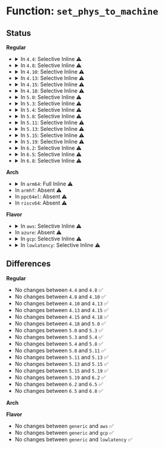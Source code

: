 # Function: <code>set_phys_to_machine</code>

## Status
<b>Regular</b>
<ul>
<li>
<details>
<summary>In <code>4.4</code>: Selective Inline ⚠️</summary>

```c
bool set_phys_to_machine(long unsigned int pfn, long unsigned int mfn);
```

**Collision:** Unique Global

**Inline:** Selective

**Transformation:** False

**Instances:**

```
In arch/x86/xen/p2m.c (ffffffff81025350)
Location: arch/x86/xen/p2m.c:692
Inline: True
Direct callers:
  - arch/x86/xen/setup.c:xen_inv_extra_mem
  - arch/x86/xen/setup.c:xen_remap_memory
  - arch/x86/xen/mmu.c:xen_remap_exchanged_ptes
  - drivers/xen/balloon.c:reserve_additional_memory
  - drivers/xen/balloon.c:balloon_process
```
**Symbols:**

```
ffffffff81025350-ffffffff81025393: set_phys_to_machine (STB_GLOBAL)
```
</details>
</li>
<li>
<details>
<summary>In <code>4.8</code>: Selective Inline ⚠️</summary>

```c
bool set_phys_to_machine(long unsigned int pfn, long unsigned int mfn);
```

**Collision:** Unique Global

**Inline:** Selective

**Transformation:** False

**Instances:**

```
In arch/x86/xen/p2m.c (ffffffff81024740)
Location: arch/x86/xen/p2m.c:692
Inline: True
Direct callers:
  - arch/x86/xen/setup.c:xen_remap_memory
  - arch/x86/xen/setup.c:xen_inv_extra_mem
  - arch/x86/xen/mmu.c:xen_remap_exchanged_ptes
  - drivers/xen/balloon.c:balloon_process
  - drivers/xen/balloon.c:reserve_additional_memory
```
**Symbols:**

```
ffffffff81024740-ffffffff81024784: set_phys_to_machine (STB_GLOBAL)
```
</details>
</li>
<li>
<details>
<summary>In <code>4.10</code>: Selective Inline ⚠️</summary>

```c
bool set_phys_to_machine(long unsigned int pfn, long unsigned int mfn);
```

**Collision:** Unique Global

**Inline:** Selective

**Transformation:** False

**Instances:**

```
In arch/x86/xen/p2m.c (ffffffff81024e70)
Location: arch/x86/xen/p2m.c:692
Inline: True
Direct callers:
  - arch/x86/xen/setup.c:xen_remap_memory
  - arch/x86/xen/setup.c:xen_inv_extra_mem
  - arch/x86/xen/mmu.c:xen_remap_exchanged_ptes
  - drivers/xen/balloon.c:balloon_process
  - drivers/xen/balloon.c:reserve_additional_memory
```
**Symbols:**

```
ffffffff81024e70-ffffffff81024eb4: set_phys_to_machine (STB_GLOBAL)
```
</details>
</li>
<li>
<details>
<summary>In <code>4.13</code>: Selective Inline ⚠️</summary>

```c
bool set_phys_to_machine(long unsigned int pfn, long unsigned int mfn);
```

**Collision:** Unique Global

**Inline:** Selective

**Transformation:** False

**Instances:**

```
In arch/x86/xen/p2m.c (ffffffff8101e050)
Location: arch/x86/xen/p2m.c:692
Inline: True
Direct callers:
  - arch/x86/xen/setup.c:xen_remap_memory
  - arch/x86/xen/setup.c:xen_inv_extra_mem
  - arch/x86/xen/mmu_pv.c:xen_remap_exchanged_ptes
  - drivers/xen/balloon.c:balloon_process
  - drivers/xen/balloon.c:reserve_additional_memory
```
**Symbols:**

```
ffffffff8101e050-ffffffff8101e094: set_phys_to_machine (STB_GLOBAL)
```
</details>
</li>
<li>
<details>
<summary>In <code>4.15</code>: Selective Inline ⚠️</summary>

```c
bool set_phys_to_machine(long unsigned int pfn, long unsigned int mfn);
```

**Collision:** Unique Global

**Inline:** Selective

**Transformation:** False

**Instances:**

```
In arch/x86/xen/p2m.c (ffffffff8101ed70)
Location: arch/x86/xen/p2m.c:675
Inline: True
Direct callers:
  - arch/x86/xen/setup.c:xen_remap_memory
  - arch/x86/xen/setup.c:xen_inv_extra_mem
  - arch/x86/xen/mmu_pv.c:xen_remap_exchanged_ptes
  - drivers/xen/balloon.c:balloon_process
  - drivers/xen/balloon.c:reserve_additional_memory
```
**Symbols:**

```
ffffffff8101ed70-ffffffff8101edb4: set_phys_to_machine (STB_GLOBAL)
```
</details>
</li>
<li>
<details>
<summary>In <code>4.18</code>: Selective Inline ⚠️</summary>

```c
bool set_phys_to_machine(long unsigned int pfn, long unsigned int mfn);
```

**Collision:** Unique Global

**Inline:** Selective

**Transformation:** False

**Instances:**

```
In arch/x86/xen/p2m.c (ffffffff8101f820)
Location: arch/x86/xen/p2m.c:675
Inline: True
Direct callers:
  - arch/x86/xen/setup.c:xen_remap_memory
  - arch/x86/xen/setup.c:xen_inv_extra_mem
  - arch/x86/xen/mmu_pv.c:xen_remap_exchanged_ptes
  - drivers/xen/balloon.c:balloon_process
  - drivers/xen/balloon.c:reserve_additional_memory
```
**Symbols:**

```
ffffffff8101f820-ffffffff8101f864: set_phys_to_machine (STB_GLOBAL)
```
</details>
</li>
<li>
<details>
<summary>In <code>5.0</code>: Selective Inline ⚠️</summary>

```c
bool set_phys_to_machine(long unsigned int pfn, long unsigned int mfn);
```

**Collision:** Unique Global

**Inline:** Selective

**Transformation:** False

**Instances:**

```
In arch/x86/xen/p2m.c (ffffffff8101f0e0)
Location: arch/x86/xen/p2m.c:676
Inline: True
Direct callers:
  - arch/x86/xen/setup.c:xen_remap_memory
  - arch/x86/xen/setup.c:xen_inv_extra_mem
  - arch/x86/xen/mmu_pv.c:xen_remap_exchanged_ptes
  - drivers/xen/balloon.c:reserve_additional_memory
  - drivers/xen/mem-reservation.c:__xenmem_reservation_va_mapping_update
```
**Symbols:**

```
ffffffff8101f0e0-ffffffff8101f123: set_phys_to_machine (STB_GLOBAL)
```
</details>
</li>
<li>
<details>
<summary>In <code>5.3</code>: Selective Inline ⚠️</summary>

```c
bool set_phys_to_machine(long unsigned int pfn, long unsigned int mfn);
```

**Collision:** Unique Global

**Inline:** Selective

**Transformation:** False

**Instances:**

```
In arch/x86/xen/p2m.c (ffffffff81020c40)
Location: arch/x86/xen/p2m.c:683
Inline: True
Direct callers:
  - arch/x86/xen/setup.c:xen_remap_memory
  - arch/x86/xen/setup.c:xen_inv_extra_mem
  - arch/x86/xen/p2m.c:clear_foreign_p2m_mapping
  - arch/x86/xen/mmu_pv.c:xen_remap_exchanged_ptes
  - drivers/xen/balloon.c:reserve_additional_memory
  - drivers/xen/mem-reservation.c:__xenmem_reservation_va_mapping_update
```
**Symbols:**

```
ffffffff81020c40-ffffffff81020c88: set_phys_to_machine (STB_GLOBAL)
```
</details>
</li>
<li>
<details>
<summary>In <code>5.4</code>: Selective Inline ⚠️</summary>

```c
bool set_phys_to_machine(long unsigned int pfn, long unsigned int mfn);
```

**Collision:** Unique Global

**Inline:** Selective

**Transformation:** False

**Instances:**

```
In arch/x86/xen/p2m.c (ffffffff810215a0)
Location: arch/x86/xen/p2m.c:683
Inline: True
Direct callers:
  - arch/x86/xen/setup.c:xen_remap_memory
  - arch/x86/xen/setup.c:xen_inv_extra_mem
  - arch/x86/xen/p2m.c:clear_foreign_p2m_mapping
  - arch/x86/xen/mmu_pv.c:xen_remap_exchanged_ptes
  - drivers/xen/balloon.c:reserve_additional_memory
  - drivers/xen/mem-reservation.c:__xenmem_reservation_va_mapping_update
```
**Symbols:**

```
ffffffff810215a0-ffffffff810215e8: set_phys_to_machine (STB_GLOBAL)
```
</details>
</li>
<li>
<details>
<summary>In <code>5.8</code>: Selective Inline ⚠️</summary>

```c
bool set_phys_to_machine(long unsigned int pfn, long unsigned int mfn);
```

**Collision:** Unique Global

**Inline:** Selective

**Transformation:** False

**Instances:**

```
In arch/x86/xen/p2m.c (ffffffff81023dd9)
Location: arch/x86/xen/p2m.c:683
Inline: True
Direct callers:
  - arch/x86/xen/setup.c:xen_update_mem_tables
  - arch/x86/xen/setup.c:xen_inv_extra_mem
  - arch/x86/xen/mmu_pv.c:xen_remap_exchanged_ptes
  - drivers/xen/balloon.c:reserve_additional_memory
  - drivers/xen/mem-reservation.c:__xenmem_reservation_va_mapping_update
```
**Symbols:**

```
ffffffff81024210-ffffffff81024258: set_phys_to_machine (STB_GLOBAL)
```
</details>
</li>
<li>
<details>
<summary>In <code>5.11</code>: Selective Inline ⚠️</summary>

```c
bool set_phys_to_machine(long unsigned int pfn, long unsigned int mfn);
```

**Collision:** Unique Global

**Inline:** Selective

**Transformation:** False

**Instances:**

```
In arch/x86/xen/p2m.c (ffffffff81024417)
Location: arch/x86/xen/p2m.c:678
Inline: True
Direct callers:
  - arch/x86/xen/setup.c:xen_update_mem_tables
  - arch/x86/xen/setup.c:xen_inv_extra_mem
  - arch/x86/xen/mmu_pv.c:xen_remap_exchanged_ptes
  - drivers/xen/balloon.c:reserve_additional_memory
  - drivers/xen/mem-reservation.c:__xenmem_reservation_va_mapping_update
  - drivers/xen/unpopulated-alloc.c:fill_list
```
**Symbols:**

```
ffffffff810249c0-ffffffff81024a08: set_phys_to_machine (STB_GLOBAL)
```
</details>
</li>
<li>
<details>
<summary>In <code>5.13</code>: Selective Inline ⚠️</summary>

```c
bool set_phys_to_machine(long unsigned int pfn, long unsigned int mfn);
```

**Collision:** Unique Global

**Inline:** Selective

**Transformation:** False

**Instances:**

```
In arch/x86/xen/p2m.c (ffffffff81026b47)
Location: arch/x86/xen/p2m.c:678
Inline: True
Inline callers:
  - arch/x86/xen/p2m.c:clear_foreign_p2m_mapping
  - arch/x86/xen/p2m.c:clear_foreign_p2m_mapping
  - arch/x86/xen/p2m.c:set_foreign_p2m_mapping
  - arch/x86/xen/p2m.c:set_foreign_p2m_mapping
Direct callers:
  - arch/x86/xen/setup.c:xen_update_mem_tables
  - arch/x86/xen/setup.c:xen_inv_extra_mem
  - arch/x86/xen/mmu_pv.c:xen_remap_exchanged_ptes
  - drivers/xen/balloon.c:reserve_additional_memory
  - drivers/xen/mem-reservation.c:__xenmem_reservation_va_mapping_update
  - drivers/xen/unpopulated-alloc.c:fill_list
```
**Symbols:**

```
ffffffff81026550-ffffffff81026598: set_phys_to_machine (STB_GLOBAL)
```
</details>
</li>
<li>
<details>
<summary>In <code>5.15</code>: Selective Inline ⚠️</summary>

```c
bool set_phys_to_machine(long unsigned int pfn, long unsigned int mfn);
```

**Collision:** Unique Global

**Inline:** Selective

**Transformation:** False

**Instances:**

```
In arch/x86/xen/p2m.c (ffffffff8102b067)
Location: arch/x86/xen/p2m.c:678
Inline: True
Inline callers:
  - arch/x86/xen/p2m.c:clear_foreign_p2m_mapping
  - arch/x86/xen/p2m.c:clear_foreign_p2m_mapping
  - arch/x86/xen/p2m.c:set_foreign_p2m_mapping
  - arch/x86/xen/p2m.c:set_foreign_p2m_mapping
Direct callers:
  - arch/x86/xen/setup.c:xen_remap_memory
  - arch/x86/xen/setup.c:xen_inv_extra_mem
  - arch/x86/xen/mmu_pv.c:xen_remap_exchanged_ptes
  - drivers/xen/balloon.c:reserve_additional_memory
  - drivers/xen/mem-reservation.c:__xenmem_reservation_va_mapping_update
  - drivers/xen/unpopulated-alloc.c:fill_list
```
**Symbols:**

```
ffffffff8102aa60-ffffffff8102aaa8: set_phys_to_machine (STB_GLOBAL)
```
</details>
</li>
<li>
<details>
<summary>In <code>5.19</code>: Selective Inline ⚠️</summary>

```c
bool set_phys_to_machine(long unsigned int pfn, long unsigned int mfn);
```

**Collision:** Unique Global

**Inline:** Selective

**Transformation:** False

**Instances:**

```
In arch/x86/xen/p2m.c (ffffffff8102f8ee)
Location: arch/x86/xen/p2m.c:678
Inline: True
Inline callers:
  - arch/x86/xen/p2m.c:clear_foreign_p2m_mapping
  - arch/x86/xen/p2m.c:clear_foreign_p2m_mapping
  - arch/x86/xen/p2m.c:set_foreign_p2m_mapping
  - arch/x86/xen/p2m.c:set_foreign_p2m_mapping
Direct callers:
  - arch/x86/xen/setup.c:xen_remap_memory
  - arch/x86/xen/setup.c:xen_inv_extra_mem
  - arch/x86/xen/mmu_pv.c:xen_remap_exchanged_ptes
  - drivers/xen/balloon.c:reserve_additional_memory
  - drivers/xen/mem-reservation.c:__xenmem_reservation_va_mapping_update
  - drivers/xen/unpopulated-alloc.c:fill_list
```
**Symbols:**

```
ffffffff8102f4b0-ffffffff8102f4fb: set_phys_to_machine (STB_GLOBAL)
```
</details>
</li>
<li>
<details>
<summary>In <code>6.2</code>: Selective Inline ⚠️</summary>

```c
bool set_phys_to_machine(long unsigned int pfn, long unsigned int mfn);
```

**Collision:** Unique Global

**Inline:** Selective

**Transformation:** False

**Instances:**

```
In arch/x86/xen/p2m.c (ffffffff81036cae)
Location: arch/x86/xen/p2m.c:673
Inline: True
Inline callers:
  - arch/x86/xen/p2m.c:clear_foreign_p2m_mapping
  - arch/x86/xen/p2m.c:clear_foreign_p2m_mapping
  - arch/x86/xen/p2m.c:set_foreign_p2m_mapping
  - arch/x86/xen/p2m.c:set_foreign_p2m_mapping
Direct callers:
  - arch/x86/xen/setup.c:xen_remap_memory
  - arch/x86/xen/setup.c:xen_inv_extra_mem
  - arch/x86/xen/mmu_pv.c:xen_remap_exchanged_ptes
  - drivers/xen/balloon.c:reserve_additional_memory
  - drivers/xen/mem-reservation.c:__xenmem_reservation_va_mapping_update
  - drivers/xen/unpopulated-alloc.c:fill_list
```
**Symbols:**

```
ffffffff81036830-ffffffff8103687b: set_phys_to_machine (STB_GLOBAL)
```
</details>
</li>
<li>
<details>
<summary>In <code>6.5</code>: Selective Inline ⚠️</summary>

```c
bool set_phys_to_machine(long unsigned int pfn, long unsigned int mfn);
```

**Collision:** Unique Global

**Inline:** Selective

**Transformation:** False

**Instances:**

```
In arch/x86/xen/p2m.c (ffffffff81036c1e)
Location: arch/x86/xen/p2m.c:673
Inline: True
Inline callers:
  - arch/x86/xen/p2m.c:clear_foreign_p2m_mapping
  - arch/x86/xen/p2m.c:clear_foreign_p2m_mapping
  - arch/x86/xen/p2m.c:set_foreign_p2m_mapping
  - arch/x86/xen/p2m.c:set_foreign_p2m_mapping
Direct callers:
  - arch/x86/xen/setup.c:xen_remap_memory
  - arch/x86/xen/setup.c:xen_inv_extra_mem
  - arch/x86/xen/mmu_pv.c:xen_remap_exchanged_ptes
  - drivers/xen/balloon.c:reserve_additional_memory
  - drivers/xen/mem-reservation.c:__xenmem_reservation_va_mapping_update
  - drivers/xen/unpopulated-alloc.c:fill_list
```
**Symbols:**

```
ffffffff810367a0-ffffffff810367eb: set_phys_to_machine (STB_GLOBAL)
```
</details>
</li>
<li>
<details>
<summary>In <code>6.8</code>: Selective Inline ⚠️</summary>

```c
bool set_phys_to_machine(long unsigned int pfn, long unsigned int mfn);
```

**Collision:** Unique Global

**Inline:** Selective

**Transformation:** False

**Instances:**

```
In arch/x86/xen/p2m.c (ffffffff8103ce1e)
Location: arch/x86/xen/p2m.c:673
Inline: True
Inline callers:
  - arch/x86/xen/p2m.c:clear_foreign_p2m_mapping
  - arch/x86/xen/p2m.c:clear_foreign_p2m_mapping
  - arch/x86/xen/p2m.c:set_foreign_p2m_mapping
  - arch/x86/xen/p2m.c:set_foreign_p2m_mapping
Direct callers:
  - arch/x86/xen/setup.c:xen_remap_memory
  - arch/x86/xen/setup.c:xen_inv_extra_mem
  - arch/x86/xen/mmu_pv.c:xen_remap_exchanged_ptes
  - drivers/xen/balloon.c:reserve_additional_memory
  - drivers/xen/mem-reservation.c:__xenmem_reservation_va_mapping_update
  - drivers/xen/unpopulated-alloc.c:fill_list
```
**Symbols:**

```
ffffffff8103c9a0-ffffffff8103c9eb: set_phys_to_machine (STB_GLOBAL)
```
</details>
</li>
</ul>
<b>Arch</b>
<ul>
<li>
<details>
<summary>In <code>arm64</code>: Full Inline ⚠️</summary>

**Collision:** Unique Static

**Inline:** Full

**Transformation:** False

**Instances:**

```
In arch/arm/xen/p2m.c (ffff8000100f0898)
Location: include/xen/arm/page.h:100
Inline: True
Inline callers:
  - arch/arm/xen/p2m.c:clear_foreign_p2m_mapping
  - arch/arm/xen/p2m.c:set_foreign_p2m_mapping
```
</details>
</li>
<li>
In <code>armhf</code>: Absent ⚠️
</li>
<li>
In <code>ppc64el</code>: Absent ⚠️
</li>
<li>
In <code>riscv64</code>: Absent ⚠️
</li>
</ul>
<b>Flavor</b>
<ul>
<li>
<details>
<summary>In <code>aws</code>: Selective Inline ⚠️</summary>

```c
bool set_phys_to_machine(long unsigned int pfn, long unsigned int mfn);
```

**Collision:** Unique Global

**Inline:** Selective

**Transformation:** False

**Instances:**

```
In arch/x86/xen/p2m.c (ffffffff81021700)
Location: arch/x86/xen/p2m.c:683
Inline: True
Direct callers:
  - arch/x86/xen/setup.c:xen_remap_memory
  - arch/x86/xen/setup.c:xen_inv_extra_mem
  - arch/x86/xen/p2m.c:clear_foreign_p2m_mapping
  - arch/x86/xen/mmu_pv.c:xen_remap_exchanged_ptes
  - drivers/xen/mem-reservation.c:__xenmem_reservation_va_mapping_update
```
**Symbols:**

```
ffffffff81021700-ffffffff81021748: set_phys_to_machine (STB_GLOBAL)
```
</details>
</li>
<li>
In <code>azure</code>: Absent ⚠️
</li>
<li>
<details>
<summary>In <code>gcp</code>: Selective Inline ⚠️</summary>

```c
bool set_phys_to_machine(long unsigned int pfn, long unsigned int mfn);
```

**Collision:** Unique Global

**Inline:** Selective

**Transformation:** False

**Instances:**

```
In arch/x86/xen/p2m.c (ffffffff81021560)
Location: arch/x86/xen/p2m.c:683
Inline: True
Direct callers:
  - arch/x86/xen/setup.c:xen_remap_memory
  - arch/x86/xen/setup.c:xen_inv_extra_mem
  - arch/x86/xen/p2m.c:clear_foreign_p2m_mapping
  - arch/x86/xen/mmu_pv.c:xen_remap_exchanged_ptes
  - drivers/xen/balloon.c:reserve_additional_memory
  - drivers/xen/mem-reservation.c:__xenmem_reservation_va_mapping_update
```
**Symbols:**

```
ffffffff81021560-ffffffff810215a8: set_phys_to_machine (STB_GLOBAL)
```
</details>
</li>
<li>
<details>
<summary>In <code>lowlatency</code>: Selective Inline ⚠️</summary>

```c
bool set_phys_to_machine(long unsigned int pfn, long unsigned int mfn);
```

**Collision:** Unique Global

**Inline:** Selective

**Transformation:** False

**Instances:**

```
In arch/x86/xen/p2m.c (ffffffff810217b0)
Location: arch/x86/xen/p2m.c:683
Inline: True
Direct callers:
  - arch/x86/xen/setup.c:xen_remap_memory
  - arch/x86/xen/setup.c:xen_inv_extra_mem
  - arch/x86/xen/p2m.c:clear_foreign_p2m_mapping
  - arch/x86/xen/mmu_pv.c:xen_remap_exchanged_ptes
  - drivers/xen/balloon.c:reserve_additional_memory
  - drivers/xen/mem-reservation.c:__xenmem_reservation_va_mapping_update
```
**Symbols:**

```
ffffffff810217b0-ffffffff810217f8: set_phys_to_machine (STB_GLOBAL)
```
</details>
</li>
</ul>

## Differences
<b>Regular</b>
<ul>
<li>
No changes between <code>4.4</code> and <code>4.8</code> ✅
</li>
<li>
No changes between <code>4.8</code> and <code>4.10</code> ✅
</li>
<li>
No changes between <code>4.10</code> and <code>4.13</code> ✅
</li>
<li>
No changes between <code>4.13</code> and <code>4.15</code> ✅
</li>
<li>
No changes between <code>4.15</code> and <code>4.18</code> ✅
</li>
<li>
No changes between <code>4.18</code> and <code>5.0</code> ✅
</li>
<li>
No changes between <code>5.0</code> and <code>5.3</code> ✅
</li>
<li>
No changes between <code>5.3</code> and <code>5.4</code> ✅
</li>
<li>
No changes between <code>5.4</code> and <code>5.8</code> ✅
</li>
<li>
No changes between <code>5.8</code> and <code>5.11</code> ✅
</li>
<li>
No changes between <code>5.11</code> and <code>5.13</code> ✅
</li>
<li>
No changes between <code>5.13</code> and <code>5.15</code> ✅
</li>
<li>
No changes between <code>5.15</code> and <code>5.19</code> ✅
</li>
<li>
No changes between <code>5.19</code> and <code>6.2</code> ✅
</li>
<li>
No changes between <code>6.2</code> and <code>6.5</code> ✅
</li>
<li>
No changes between <code>6.5</code> and <code>6.8</code> ✅
</li>
</ul>
<b>Arch</b>
<ul>
</ul>
<b>Flavor</b>
<ul>
<li>
No changes between <code>generic</code> and <code>aws</code> ✅
</li>
<li>
No changes between <code>generic</code> and <code>gcp</code> ✅
</li>
<li>
No changes between <code>generic</code> and <code>lowlatency</code> ✅
</li>
</ul>

